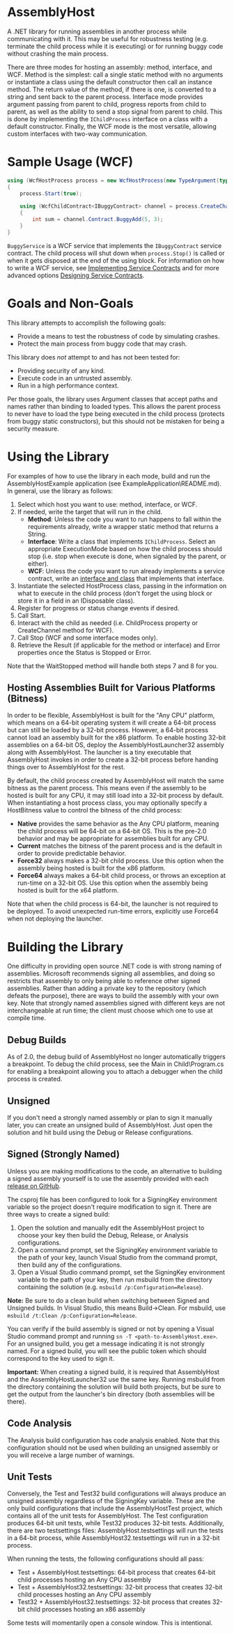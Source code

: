 AssemblyHost
============

A .NET library for running assemblies in another process while communicating with it. This may be useful for robustness testing (e.g. terminate the child process while it is executing) or for running buggy code without crashing the main process.

There are three modes for hosting an assembly: method, interface, and WCF. Method is the simplest: call a single static method with no arguments or instantiate a class using the default constructor then call an instance method. The return value of the method, if there is one, is converted to a string and sent back to the parent process. Interface mode provides argument passing from parent to child, progress reports from child to parent, as well as the ability to send a stop signal from parent to child. This is done by implementing the `IChildProcess` interface on a class with a default constructor. Finally, the WCF mode is the most versatile, allowing custom interfaces with two-way communication.

# Sample Usage (WCF)

```C#
using (WcfHostProcess process = new WcfHostProcess(new TypeArgument(typeof(BuggyService))))
{
	process.Start(true);
	
	using (WcfChildContract<IBuggyContract> channel = process.CreateChannel<IBuggyContract>())
	{
		int sum = channel.Contract.BuggyAdd(5, 3);
	}
}
```

`BuggyService` is a WCF service that implements the `IBuggyContract` service contract. The child process will shut down when `process.Stop()` is called or when it gets disposed at the end of the using block. For information on how to write a WCF service, see [Implementing Service Contracts](http://msdn.microsoft.com/en-us/library/ms733764%28v=vs.100%29.aspx) and for more advanced options [Designing Service Contracts](http://msdn.microsoft.com/en-us/library/ms733070%28v=vs.100%29.aspx).

# Goals and Non-Goals

This library attempts to accomplish the following goals:
- Provide a means to test the robustness of code by simulating crashes.
- Protect the main process from buggy code that may crash.

This library does _not_ attempt to and has not been tested for:
- Providing security of any kind.
- Execute code in an untrusted assembly.
- Run in a high performance context.

Per those goals, the library uses Argument classes that accept paths and names rather than binding to loaded types. This allows the parent process to never have to load the type being executed in the child process (protects from buggy static constructors), but this should not be mistaken for being a security measure.

# Using the Library

For examples of how to use the library in each mode, build and run the AssemblyHostExample application (see ExampleApplication\README.md). In general, use the library as follows:

1. Select which host you want to use: method, interface, or WCF.
2. If needed, write the target that will run in the child.
	- __Method__: Unless the code you want to run happens to fall within the requirements already, write a wrapper static method that returns a String.
	- __Interface__: Write a class that implements `IChildProcess`. Select an appropriate ExecutionMode based on how the child process should stop (i.e. stop when execute is done, when signaled by the parent, or either).
	- __WCF__: Unless the code you want to run already implements a service contract, write an [interface and class](http://msdn.microsoft.com/en-us/library/ms733764%28v=vs.100%29.aspx) that implements that interface.
3. Instantiate the selected HostProcess class, passing in the information on what to execute in the child process (don't forget the using block or store it in a field in an IDisposable class).
4. Register for progress or status change events if desired.
5. Call Start.
6. Interact with the child as needed (i.e. ChildProcess property or CreateChannel method for WCF).
7. Call Stop (WCF and some interface modes only).
8. Retrieve the Result (if applicable for the method or interface) and Error properties once the Status is Stopped or Error.

Note that the WaitStopped method will handle both steps 7 and 8 for you.

## Hosting Assemblies Built for Various Platforms (Bitness)

In order to be flexible, AssemblyHost is built for the "Any CPU" platform, which means on a 64-bit operating system it will create a 64-bit process but can still be loaded by a 32-bit process. However, a 64-bit process cannot load an assembly built for the x86 platform. To enable hosting 32-bit assemblies on a 64-bit OS, deploy the AssemblyHostLauncher32 assembly along with AssemblyHost. The launcher is a tiny executable that AssemblyHost invokes in order to create a 32-bit process before handing things over to AssemblyHost for the rest.

By default, the child process created by AssemblyHost will match the same bitness as the parent process. This means even if the assembly to be hosted is built for any CPU, it may still load into a 32-bit process by default. When instantiating a host process class, you may optionally specify a HostBitness value to control the bitness of the child process:
- __Native__ provides the same behavior as the Any CPU platform, meaning the child process will be 64-bit on a 64-bit OS. This is the pre-2.0 behavior and may be appropriate for assemblies built for any CPU.
- __Current__ matches the bitness of the parent process and is the default in order to provide predictable behavior.
- __Force32__ always makes a 32-bit child process. Use this option when the assembly being hosted is built for the x86 platform.
- __Force64__ always makes a 64-bit child process, or throws an exception at run-time on a 32-bit OS. Use this option when the assembly being hosted is built for the x64 platform.

Note that when the child process is 64-bit, the launcher is not required to be deployed. To avoid unexpected run-time errors, explicitly use Force64 when not deploying the launcher.

# Building the Library

One difficulty in providing open source .NET code is with strong naming of assemblies. Microsoft recommends signing all assemblies, and doing so restricts that assembly to only being able to reference other signed assemblies. Rather than adding a private key to the repository (which defeats the purpose), there are ways to build the assembly with your own key. Note that strongly named assemblies signed with different keys are not interchangeable at run time; the client must choose which one to use at compile time.

## Debug Builds

As of 2.0, the debug build of AssemblyHost no longer automatically triggers a breakpoint. To debug the child process, see the Main in Child\Program.cs for enabling a breakpoint allowing you to attach a debugger when the child process is created.

## Unsigned

If you don't need a strongly named assembly or plan to sign it manually later, you can create an unsigned build of AssemblyHost. Just open the solution and hit build using the Debug or Release configurations.

## Signed (Strongly Named)

Unless you are making modifications to the code, an alternative to building a signed assembly yourself is to use the assembly provided with each [release on GitHub](https://github.com/spanglerco/AssemblyHost/releases/latest).

The csproj file has been configured to look for a SigningKey environment variable so the project doesn't require modification to sign it. There are three ways to create a signed build:

1. Open the solution and manually edit the AssemblyHost project to choose your key then build the Debug, Release, or Analysis configurations.
2. Open a command prompt, set the SigningKey environment variable to the path of your key, launch Visual Studio from the command prompt, then build any of the configurations.
3. Open a Visual Studio command prompt, set the SigningKey environment variable to the path of your key, then run msbuild from the directory containing the solution (e.g. `msbuild /p:Configuration=Release`).

__Note:__ Be sure to do a clean build when switching between Signed and Unsigned builds. In Visual Studio, this means Build->Clean. For msbuild, use `msbuild /t:Clean /p:Configuration=Release`.

You can verify if the build assembly is signed or not by opening a Visual Studio command prompt and running `sn -T <path-to-AssemblyHost.exe>`. For an unsigned build, you get a message indicating it is not strongly named. For a signed build, you will see the public token which should correspond to the key used to sign it.

__Important:__ When creating a signed build, it is required that AssemblyHost and the AssemblyHostLauncher32 use the same key. Running msbuild from the directory containing the solution will build both projects, but be sure to get the output from the launcher's bin directory (both assemblies will be there).

## Code Analysis

The Analysis build configuration has code analysis enabled. Note that this configuration should not be used when building an unsigned assembly or you will receive a large number of warnings.

## Unit Tests

Conversely, the Test and Test32 build configurations will always produce an unsigned assembly regardless of the SigningKey variable. These are the only build configurations that include the AssemblyHostTest project, which contains all of the unit tests for AssemblyHost. The Test configuration produces 64-bit unit tests, while Test32 produces 32-bit tests. Additionally, there are two testsettings files: AssemblyHost.testsettings will run the tests in a 64-bit process, while AssemblyHost32.testsettings will run in a 32-bit process.

When running the tests, the following configurations should all pass:
- Test + AssemblyHost.testsettings: 64-bit process that creates 64-bit child processes hosting an Any CPU assembly
- Test + AssemblyHost32.testsettings: 32-bit process that creates 32-bit child processes hosting an Any CPU assembly
- Test32 + AssemblyHost32.testsettings: 32-bit process that creates 32-bit child processes hosting an x86 assembly

Some tests will momentarily open a console window. This is intentional.